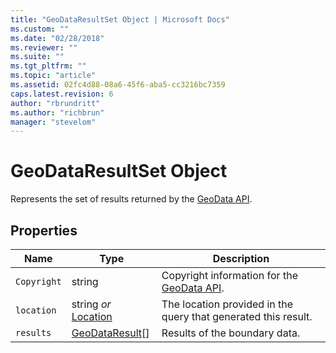 ```yaml
---
title: "GeoDataResultSet Object | Microsoft Docs"
ms.custom: ""
ms.date: "02/28/2018"
ms.reviewer: ""
ms.suite: ""
ms.tgt_pltfrm: ""
ms.topic: "article"
ms.assetid: 02fc4d88-08a6-45f6-aba5-cc3216bc7359
caps.latest.revision: 6
author: "rbrundritt"
ms.author: "richbrun"
manager: "stevelom"
---
```

# GeoDataResultSet Object
Represents the set of results returned by the [GeoData API](Geodata%20API%20\(Preview\).xml).

## Properties

Name            | Type                  | Description
--------------- | --------------------- | --------------------------------
`Copyright`       | string                | Copyright information for the [GeoData API](Geodata%20API%20\(Preview\).xml).
`location`        | string _or_ [Location](../v8-web-control/location-class.md)  | The location provided in the query that generated this result.
`results`         | [GeoDataResult](../v8-web-control/geodataresult-object.md)[]      | Results of the boundary data.
